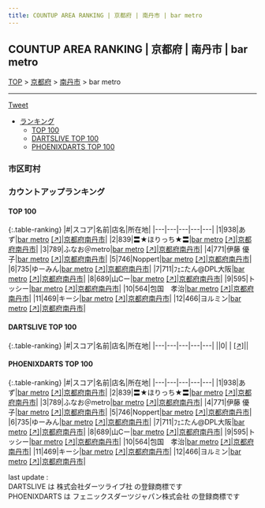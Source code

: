 ```yaml
---
title: COUNTUP AREA RANKING | 京都府 | 南丹市 | bar metro
---
```

## COUNTUP AREA RANKING | 京都府 | 南丹市 | bar metro

[TOP](/darts/rank/) > [京都府](/darts/rank/京都府/) > [南丹市](/darts/rank/京都府/南丹市/) > bar metro

___

<a href="https://twitter.com/share?ref_src=twsrc%5Etfw" data-text="COUNTUP AREA RANKING | 京都府南丹市bar metro" class="twitter-share-button" data-hashtags="DARTSLIVE,PHOENIXDARTS,darts,ダーツ" data-show-count="false">Tweet</a>

* [ランキング](#カウントアップランキング)
    * [TOP 100](#top-100)
    * [DARTSLIVE TOP 100](#dartslive-top-100)
    * [PHOENIXDARTS TOP 100](#phoenixdarts-top-100)

### 市区町村

<ul>

</ul>

### カウントアップランキング

#### TOP 100



{:.table-ranking}
|#|スコア|名前|店名|所在地|
|---|---|---|---|---|
|1|938|<span class="rank-name-pd">あず</span>|<a href="/darts/rank/shops/77236.html">bar metro</a> <a href="https://vs.phoenixdarts.com/jp/shop/shopDetailInfo/s_77236?s_seq=77236">[↗]</a>|<a href="/darts/rank/京都府/南丹市">京都府南丹市</a>|
|2|839|<span class="rank-name-pd">〓★ほりっち★〓</span>|<a href="/darts/rank/shops/77236.html">bar metro</a> <a href="https://vs.phoenixdarts.com/jp/shop/shopDetailInfo/s_77236?s_seq=77236">[↗]</a>|<a href="/darts/rank/京都府/南丹市">京都府南丹市</a>|
|3|789|<span class="rank-name-pd">ふなお＠metro</span>|<a href="/darts/rank/shops/77236.html">bar metro</a> <a href="https://vs.phoenixdarts.com/jp/shop/shopDetailInfo/s_77236?s_seq=77236">[↗]</a>|<a href="/darts/rank/京都府/南丹市">京都府南丹市</a>|
|4|771|<span class="rank-name-pd">伊藤 優子</span>|<a href="/darts/rank/shops/77236.html">bar metro</a> <a href="https://vs.phoenixdarts.com/jp/shop/shopDetailInfo/s_77236?s_seq=77236">[↗]</a>|<a href="/darts/rank/京都府/南丹市">京都府南丹市</a>|
|5|746|<span class="rank-name-pd">Noppert</span>|<a href="/darts/rank/shops/77236.html">bar metro</a> <a href="https://vs.phoenixdarts.com/jp/shop/shopDetailInfo/s_77236?s_seq=77236">[↗]</a>|<a href="/darts/rank/京都府/南丹市">京都府南丹市</a>|
|6|735|<span class="rank-name-pd">ゆーみん</span>|<a href="/darts/rank/shops/77236.html">bar metro</a> <a href="https://vs.phoenixdarts.com/jp/shop/shopDetailInfo/s_77236?s_seq=77236">[↗]</a>|<a href="/darts/rank/京都府/南丹市">京都府南丹市</a>|
|7|711|<span class="rank-name-pd">ﾌｪﾆたん@DPL大阪</span>|<a href="/darts/rank/shops/77236.html">bar metro</a> <a href="https://vs.phoenixdarts.com/jp/shop/shopDetailInfo/s_77236?s_seq=77236">[↗]</a>|<a href="/darts/rank/京都府/南丹市">京都府南丹市</a>|
|8|689|<span class="rank-name-pd">山Cー</span>|<a href="/darts/rank/shops/77236.html">bar metro</a> <a href="https://vs.phoenixdarts.com/jp/shop/shopDetailInfo/s_77236?s_seq=77236">[↗]</a>|<a href="/darts/rank/京都府/南丹市">京都府南丹市</a>|
|9|595|<span class="rank-name-pd">トッシー</span>|<a href="/darts/rank/shops/77236.html">bar metro</a> <a href="https://vs.phoenixdarts.com/jp/shop/shopDetailInfo/s_77236?s_seq=77236">[↗]</a>|<a href="/darts/rank/京都府/南丹市">京都府南丹市</a>|
|10|564|<span class="rank-name-pd">包国　孝治</span>|<a href="/darts/rank/shops/77236.html">bar metro</a> <a href="https://vs.phoenixdarts.com/jp/shop/shopDetailInfo/s_77236?s_seq=77236">[↗]</a>|<a href="/darts/rank/京都府/南丹市">京都府南丹市</a>|
|11|469|<span class="rank-name-pd">キーシ</span>|<a href="/darts/rank/shops/77236.html">bar metro</a> <a href="https://vs.phoenixdarts.com/jp/shop/shopDetailInfo/s_77236?s_seq=77236">[↗]</a>|<a href="/darts/rank/京都府/南丹市">京都府南丹市</a>|
|12|466|<span class="rank-name-pd">ヨルミン</span>|<a href="/darts/rank/shops/77236.html">bar metro</a> <a href="https://vs.phoenixdarts.com/jp/shop/shopDetailInfo/s_77236?s_seq=77236">[↗]</a>|<a href="/darts/rank/京都府/南丹市">京都府南丹市</a>|


#### DARTSLIVE TOP 100



{:.table-ranking}
|#|スコア|名前|店名|所在地|
|---|---|---|---|---|
||0|<span class="rank-name-dl"> </span>|<a href="/darts/rank/shops/.html"></a> <a href="">[↗]</a>|<a href="/darts/rank//"></a>|


#### PHOENIXDARTS TOP 100



{:.table-ranking}
|#|スコア|名前|店名|所在地|
|---|---|---|---|---|
|1|938|<span class="rank-name-pd">あず</span>|<a href="/darts/rank/shops/77236.html">bar metro</a> <a href="https://vs.phoenixdarts.com/jp/shop/shopDetailInfo/s_77236?s_seq=77236">[↗]</a>|<a href="/darts/rank/京都府/南丹市">京都府南丹市</a>|
|2|839|<span class="rank-name-pd">〓★ほりっち★〓</span>|<a href="/darts/rank/shops/77236.html">bar metro</a> <a href="https://vs.phoenixdarts.com/jp/shop/shopDetailInfo/s_77236?s_seq=77236">[↗]</a>|<a href="/darts/rank/京都府/南丹市">京都府南丹市</a>|
|3|789|<span class="rank-name-pd">ふなお＠metro</span>|<a href="/darts/rank/shops/77236.html">bar metro</a> <a href="https://vs.phoenixdarts.com/jp/shop/shopDetailInfo/s_77236?s_seq=77236">[↗]</a>|<a href="/darts/rank/京都府/南丹市">京都府南丹市</a>|
|4|771|<span class="rank-name-pd">伊藤 優子</span>|<a href="/darts/rank/shops/77236.html">bar metro</a> <a href="https://vs.phoenixdarts.com/jp/shop/shopDetailInfo/s_77236?s_seq=77236">[↗]</a>|<a href="/darts/rank/京都府/南丹市">京都府南丹市</a>|
|5|746|<span class="rank-name-pd">Noppert</span>|<a href="/darts/rank/shops/77236.html">bar metro</a> <a href="https://vs.phoenixdarts.com/jp/shop/shopDetailInfo/s_77236?s_seq=77236">[↗]</a>|<a href="/darts/rank/京都府/南丹市">京都府南丹市</a>|
|6|735|<span class="rank-name-pd">ゆーみん</span>|<a href="/darts/rank/shops/77236.html">bar metro</a> <a href="https://vs.phoenixdarts.com/jp/shop/shopDetailInfo/s_77236?s_seq=77236">[↗]</a>|<a href="/darts/rank/京都府/南丹市">京都府南丹市</a>|
|7|711|<span class="rank-name-pd">ﾌｪﾆたん@DPL大阪</span>|<a href="/darts/rank/shops/77236.html">bar metro</a> <a href="https://vs.phoenixdarts.com/jp/shop/shopDetailInfo/s_77236?s_seq=77236">[↗]</a>|<a href="/darts/rank/京都府/南丹市">京都府南丹市</a>|
|8|689|<span class="rank-name-pd">山Cー</span>|<a href="/darts/rank/shops/77236.html">bar metro</a> <a href="https://vs.phoenixdarts.com/jp/shop/shopDetailInfo/s_77236?s_seq=77236">[↗]</a>|<a href="/darts/rank/京都府/南丹市">京都府南丹市</a>|
|9|595|<span class="rank-name-pd">トッシー</span>|<a href="/darts/rank/shops/77236.html">bar metro</a> <a href="https://vs.phoenixdarts.com/jp/shop/shopDetailInfo/s_77236?s_seq=77236">[↗]</a>|<a href="/darts/rank/京都府/南丹市">京都府南丹市</a>|
|10|564|<span class="rank-name-pd">包国　孝治</span>|<a href="/darts/rank/shops/77236.html">bar metro</a> <a href="https://vs.phoenixdarts.com/jp/shop/shopDetailInfo/s_77236?s_seq=77236">[↗]</a>|<a href="/darts/rank/京都府/南丹市">京都府南丹市</a>|
|11|469|<span class="rank-name-pd">キーシ</span>|<a href="/darts/rank/shops/77236.html">bar metro</a> <a href="https://vs.phoenixdarts.com/jp/shop/shopDetailInfo/s_77236?s_seq=77236">[↗]</a>|<a href="/darts/rank/京都府/南丹市">京都府南丹市</a>|
|12|466|<span class="rank-name-pd">ヨルミン</span>|<a href="/darts/rank/shops/77236.html">bar metro</a> <a href="https://vs.phoenixdarts.com/jp/shop/shopDetailInfo/s_77236?s_seq=77236">[↗]</a>|<a href="/darts/rank/京都府/南丹市">京都府南丹市</a>|


<div class="footer border-top border-gray-light mt-5 pt-3 text-right text-gray">
    last update : <span style="font-weight: italic" id="foot_last_modified"></span><br />
    DARTSLIVE は 株式会社ダーツライブ社 の登録商標です<br />
    PHOENIXDARTS は フェニックスダーツジャパン株式会社 の登録商標です<br />
</div>

<script src="https://cdnjs.cloudflare.com/ajax/libs/jquery.tablesorter/2.31.3/js/jquery.tablesorter.min.js" integrity="sha512-qzgd5cYSZcosqpzpn7zF2ZId8f/8CHmFKZ8j7mU4OUXTNRd5g+ZHBPsgKEwoqxCtdQvExE5LprwwPAgoicguNg==" crossorigin="anonymous" referrerpolicy="no-referrer"></script>
<link rel="stylesheet" href="https://cdnjs.cloudflare.com/ajax/libs/jquery.tablesorter/2.31.3/css/theme.default.min.css" integrity="sha512-wghhOJkjQX0Lh3NSWvNKeZ0ZpNn+SPVXX1Qyc9OCaogADktxrBiBdKGDoqVUOyhStvMBmJQ8ZdMHiR3wuEq8+w==" crossorigin="anonymous" referrerpolicy="no-referrer" />
<script>
$(function() {
    $(".table-ranking").tablesorter({sortList:[[0, 0]]});
    $("#foot_last_modified").text(formatDate(new Date(document.lastModified), 'yyyy-MM-dd HH:mm:ss'));
});
</script>

<script async src="https://platform.twitter.com/widgets.js" charset="utf-8"></script>